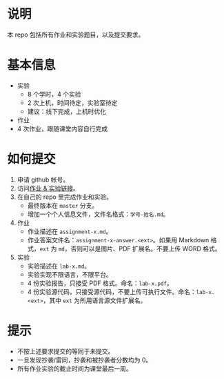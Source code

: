 # 说明

本 repo 包括所有作业和实验题目，以及提交要求。

# 基本信息
* 实验
  * 8 个学时，4 个实验
  * 2 次上机，时间待定，实验室待定
  * 建议：线下完成，上机时优化
 * 作业
  * 4 次作业，跟随课堂内容自行完成

# 如何提交

1. 申请 github 帐号。
2. 访问[作业 & 实验链接](https://classroom.github.com/assignment-invitations/7a168a9baa44fcfb9e1ed141a9f00208)。
3. 在自己的 repo 里完成作业和实验。
   * 最终版本在 `master` 分支。
   * 增加一个个人信息文件，文件名格式：`学号-姓名.md`。
4. 作业
   * 作业描述在 `assignment-x.md`。
   * 作业答案文件名：`assignment-x-answer.<ext>`。如果用 Markdown 格式，`ext` 为 `md`，否则可以是图片、PDF 扩展名。不要上传 WORD 格式。
5. 实验
   * 实验描述在 `lab-x.md`。
   * 实验实现不限语言，不限平台。
   * 4 份实验报告，只接受 PDF 格式。命名：`lab-x.pdf`。
   * 4 份实验源代码，只接受源代码，不要上传可执行文件。命名：`lab-x.<ext>`，其中 `ext` 为所用语言源文件扩展名。

# 提示

* 不按上述要求提交的等同于未提交。
* 一旦发现抄袭/雷同，抄袭和被抄袭者分数均为 0。
* 所有作业实验的截止时间为课堂最后一周。
